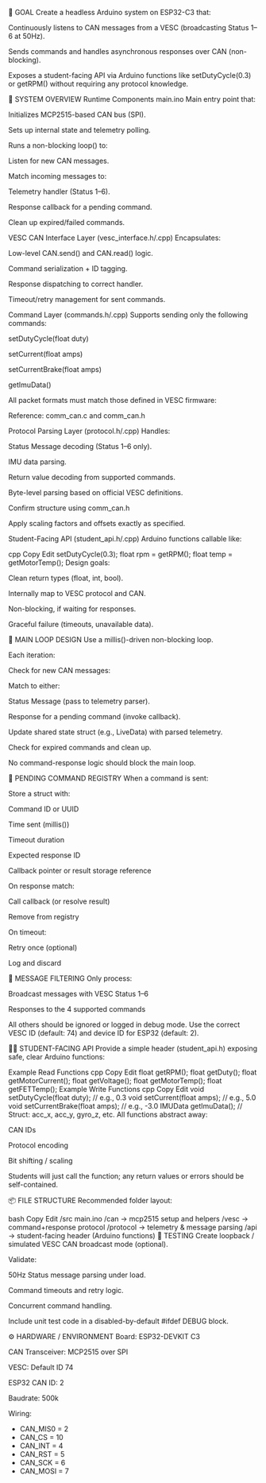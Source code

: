 🧠 GOAL
Create a headless Arduino system on ESP32-C3 that:

Continuously listens to CAN messages from a VESC (broadcasting Status 1–6 at 50Hz).

Sends commands and handles asynchronous responses over CAN (non-blocking).

Exposes a student-facing API via Arduino functions like setDutyCycle(0.3) or getRPM() without requiring any protocol knowledge.

🧱 SYSTEM OVERVIEW
Runtime Components
main.ino
Main entry point that:

Initializes MCP2515-based CAN bus (SPI).

Sets up internal state and telemetry polling.

Runs a non-blocking loop() to:

Listen for new CAN messages.

Match incoming messages to:

Telemetry handler (Status 1–6).

Response callback for a pending command.

Clean up expired/failed commands.

VESC CAN Interface Layer (vesc_interface.h/.cpp)
Encapsulates:

Low-level CAN.send() and CAN.read() logic.

Command serialization + ID tagging.

Response dispatching to correct handler.

Timeout/retry management for sent commands.

Command Layer (commands.h/.cpp)
Supports sending only the following commands:

setDutyCycle(float duty)

setCurrent(float amps)

setCurrentBrake(float amps)

getImuData()

All packet formats must match those defined in VESC firmware:

Reference: comm_can.c and comm_can.h

Protocol Parsing Layer (protocol.h/.cpp)
Handles:

Status Message decoding (Status 1–6 only).

IMU data parsing.

Return value decoding from supported commands.

Byte-level parsing based on official VESC definitions.

Confirm structure using comm_can.h

Apply scaling factors and offsets exactly as specified.

Student-Facing API (student_api.h/.cpp)
Arduino functions callable like:

cpp
Copy
Edit
setDutyCycle(0.3);
float rpm = getRPM();
float temp = getMotorTemp();
Design goals:

Clean return types (float, int, bool).

Internally map to VESC protocol and CAN.

Non-blocking, if waiting for responses.

Graceful failure (timeouts, unavailable data).

🔄 MAIN LOOP DESIGN
Use a millis()-driven non-blocking loop.

Each iteration:

Check for new CAN messages:

Match to either:

Status Message (pass to telemetry parser).

Response for a pending command (invoke callback).

Update shared state struct (e.g., LiveData) with parsed telemetry.

Check for expired commands and clean up.

No command-response logic should block the main loop.

🚩 PENDING COMMAND REGISTRY
When a command is sent:

Store a struct with:

Command ID or UUID

Time sent (millis())

Timeout duration

Expected response ID

Callback pointer or result storage reference

On response match:

Call callback (or resolve result)

Remove from registry

On timeout:

Retry once (optional)

Log and discard

🧩 MESSAGE FILTERING
Only process:

Broadcast messages with VESC Status 1–6

Responses to the 4 supported commands

All others should be ignored or logged in debug mode. Use the correct VESC ID (default: 74) and device ID for ESP32 (default: 2).

🧑‍🎓 STUDENT-FACING API
Provide a simple header (student_api.h) exposing safe, clear Arduino functions:

Example Read Functions
cpp
Copy
Edit
float getRPM();
float getDuty();
float getMotorCurrent();
float getVoltage();
float getMotorTemp();
float getFETTemp();
Example Write Functions
cpp
Copy
Edit
void setDutyCycle(float duty);        // e.g., 0.3
void setCurrent(float amps);          // e.g., 5.0
void setCurrentBrake(float amps);     // e.g., -3.0
IMUData getImuData();                 // Struct: acc_x, acc_y, gyro_z, etc.
All functions abstract away:

CAN IDs

Protocol encoding

Bit shifting / scaling

Students will just call the function; any return values or errors should be self-contained.

📦 FILE STRUCTURE
Recommended folder layout:

bash
Copy
Edit
/src
  main.ino
  /can         → mcp2515 setup and helpers
  /vesc        → command+response protocol
  /protocol    → telemetry & message parsing
  /api         → student-facing header (Arduino functions)
🧪 TESTING
Create loopback / simulated VESC CAN broadcast mode (optional).

Validate:

50Hz Status message parsing under load.

Command timeouts and retry logic.

Concurrent command handling.

Include unit test code in a disabled-by-default #ifdef DEBUG block.

⚙️ HARDWARE / ENVIRONMENT
Board: ESP32-DEVKIT C3

CAN Transceiver: MCP2515 over SPI

VESC: Default ID 74

ESP32 CAN ID: 2

Baudrate: 500k

Wiring: 
- CAN_MIS0 = 2
- CAN_CS = 10
- CAN_INT = 4
- CAN_RST = 5
- CAN_SCK = 6
- CAN_MOSI = 7
